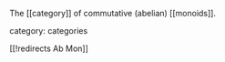 

The [[category]] of commutative (abelian) [[monoids]].

category: categories


[[!redirects Ab Mon]]

